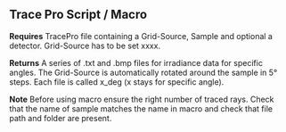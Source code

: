 ## Trace Pro Script / Macro
**Requires** TracePro file containing a Grid-Source, Sample and optional a detector. Grid-Source has to be set xxxx. 

**Returns** A series of .txt and .bmp files for irradiance data for specific angles. The Grid-Source is automatically rotated around the sample in 5° steps. Each file is called x_deg (x stays for specific angle).

**Note** Before using macro ensure the right number of traced rays. Check that the name of sample matches the name in macro and check that file path and folder are present.
